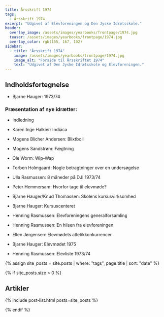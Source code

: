 ```yaml
---
title: Årsskrift 1974
tags:
  - Årsskrift 1974
excerpt: "Udgivet af Elevforeningen og Den Jyske Idrætsskole."
header:
  overlay_image: /assets/images/yearbooks/frontpage/1974.jpg
  teaser: /assets/images/yearbooks/frontpage/1974.jpg
  overlay_color: rgb(155, 167, 102)
sidebar:
  - title: "Årsskrift 1974"
    image: /assets/images/yearbooks/frontpage/1974.jpg
    image_alt: "Forside til Årsskriftet 1974"
    text: "Udgivet af Den Jyske Idrætsskole og Elevforeningen."
---
```


## Indholdsfortegnelse

- Bjarne Hauger: 1973/74

### Præsentation af nye idrætter:

- Indledning
- Karen Inge Halkier: Indiaca
- Mogens Blicher Andersen: Blixtboll
- Mogens Sandstrøm: Fægtning
- Ole Worm: Wip-Wap

- Torben Holmgaard: Nogle betragtninger over en undersøgelse
- Ulla Rasmussen: 8 måneder på DJI 1973/74
- Peter Hemmersam: Hvorfor tage til elevmøde?
- Bjarne Hauger/Knud Thomassen: Skolens kursusvirksomhed
- Bjarne Hauger: Kursuscenteret
- Henning Rasmussen: Elevforeningens generalforsamling
- Henning Rasmussen: En hilsen fra elevforeningen
- Ellen Jørgensen: Elevmødets atletikkonkurrencer
- Bjarne Hauger: Elevmødet 1975
- Henning Rasmussen: Elevliste 1973/74

{% assign site_posts = site.posts | where: "tags", page.title | sort: "date" %}

{% if site_posts.size > 0 %}

## Artikler

{% include post-list.html posts=site_posts %}

{% endif %}
